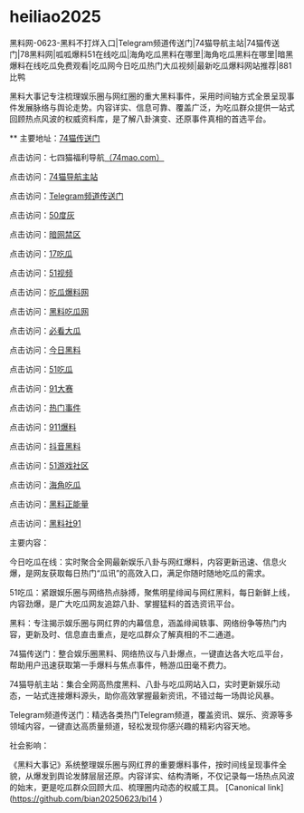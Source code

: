 # heiliao2025
黑料网-0623-黑料不打烊入口|Telegram频道传送门|74猫导航主站|74猫传送门|78黑料网|呱呱爆料51在线吃瓜|海角吃瓜黑料在哪里|海角吃瓜黑料在哪里|暗黑爆料在线吃瓜免费观看|吃瓜网今日吃瓜热门大瓜视频|最新吃瓜爆料网站推荐|881比鸭

黑料大事记专注梳理娱乐圈与网红圈的重大黑料事件，采用时间轴方式全景呈现事件发展脉络与舆论走势。内容详实、信息可靠、覆盖广泛，为吃瓜群众提供一站式回顾热点风波的权威资料库，是了解八卦演变、还原事件真相的首选平台。

** 主要地址：<a href="https://74mao.com/">74猫传送门</a>

点击访问：七四猫福利导航<a href="https://74mao.com/">（74mao.com）</a>

点击访问：<a href="https://74mao.com/">74猫导航主站</a>

点击访问：<a href="https://74mao.com/">Telegram频道传送门</a>

点击访问：<a href="https://pi1-01.pages.dev/">50度灰</a>

点击访问：<a href="https://pi114.pages.dev/">暗网禁区</a>

点击访问：<a href="https://pi25.pages.dev/">17吃瓜</a>

点击访问：<a href="https://hj-1301.pages.dev/">51视频</a>

点击访问：<a href="https://cg09-01.pages.dev/">吃瓜爆料网</a>

点击访问：<a href="https://hl404.pages.dev/">黑料吃瓜网</a>

点击访问：<a href="https://pi01-1.pages.dev/">必看大瓜</a>

点击访问：<a href="https://cg184.pages.dev/">今日黑料</a>

点击访问：<a href="https://pi124.pages.dev/">51吃瓜</a>

点击访问：<a href="https://cg77-66.pages.dev/">91大赛</a>

点击访问：<a href="https://hl403.pages.dev/">热门事件</a>

点击访问：<a href="https://cg38-25.pages.dev/">911爆料</a>

点击访问：<a href="https://hl386.pages.dev/">抖音黑料</a>

点击访问：<a href="https://pi456.pages.dev/">51游戏社区</a>

点击访问：<a href="https://cg08-1.pages.dev/">海角吃瓜 </a>

点击访问：<a href="https://hl380.pages.dev/">黑料正能量</a>

点击访问：<a href="https://cg11-1.pages.dev/">黑料社91</a>



主要内容：

今日吃瓜在线：实时聚合全网最新娱乐八卦与网红爆料，内容更新迅速、信息火爆，是网友获取每日热门“瓜讯”的高效入口，满足你随时随地吃瓜的需求。

51吃瓜：紧跟娱乐圈与网络热点脉搏，聚焦明星绯闻与网红黑料，每日新鲜上线，内容劲爆，是广大吃瓜网友追踪八卦、掌握猛料的首选资讯平台。

黑料：专注揭示娱乐圈与网红界的内幕信息，涵盖绯闻轶事、网络纷争等热门内容，更新及时、信息直击重点，是吃瓜群众了解真相的不二通道。

74猫传送门：整合娱乐圈黑料、网络热议与八卦爆点，一键直达各大吃瓜平台，帮助用户迅速获取第一手爆料与焦点事件，畅游瓜田毫不费力。

74猫导航主站：集合全网高热度黑料、八卦与吃瓜网站入口，实时更新娱乐动态，一站式连接爆料源头，助你高效掌握最新资讯，不错过每一场舆论风暴。

Telegram频道传送门：精选各类热门Telegram频道，覆盖资讯、娱乐、资源等多领域内容，一键直达高质量频道，轻松发现你感兴趣的精彩内容天地。

社会影响：

《黑料大事记》系统整理娱乐圈与网红界的重要爆料事件，按时间线呈现事件全貌，从爆发到舆论发酵层层还原。内容详实、结构清晰，不仅记录每一场热点风波的始末，更是吃瓜群众回顾大瓜、梳理圈内动态的权威工具。
[Canonical link](https://github.com/bian20250623/bi14 ）
